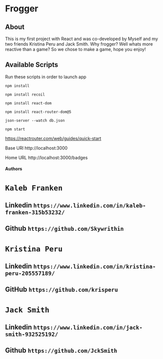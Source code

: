 # Frogger

## About

This is my first project with React and was co-developed by Myself
and my two friends Kristina Peru and Jack Smith.
Why frogger? Well whats more reactive than a game? So we chose to make a game, hope you enjoy!

## Available Scripts

Run these scripts in order to launch app

`npm install`

`npm install recoil`

`npm install react-dom`

`npm install react-router-dom@5`

`json-server --watch db.json`

`npm start`

https://reactrouter.com/web/guides/quick-start

Base URl http://localhost:3000

Home URL http://localhost:3000/badges

#### Authors

# `Kaleb Franken`

## Linkedin `https://www.linkedin.com/in/kaleb-franken-315b53232/`

## Github `https://github.com/Skywrithin`

# `Kristina Peru`

## Linkedin `https://www.linkedin.com/in/kristina-peru-205557189/`

## GitHub `https://github.com/krisperu`

# `Jack Smith`

## Linkedin `https://www.linkedin.com/in/jack-smith-932525192/`

## Github `https://github.com/JckSmith`
